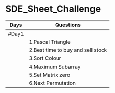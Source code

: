 # SDE_Sheet_Challenge

| Days  |   Questions                 |
|-------|-----------------------------|
|#Day1  |                             |
|       |1.Pascal Triangle|
|       |2.Best time to buy and sell stock|
|       |3.Sort Colour|
|       |4.Maximum Subarray|
|       |5.Set Matrix zero|
|       |6.Next Permutation|
